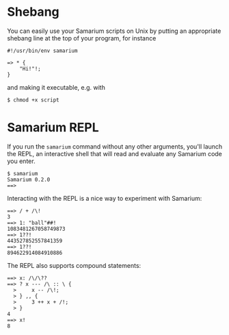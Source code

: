 # Shebang
You can easily use your Samarium scripts on Unix by putting an appropriate shebang line at the top of your program, for instance
```sm
#!/usr/bin/env samarium

=> * {
    "Hi!"!;
}
```
and making it executable, e.g. with
```bash
$ chmod +x script
```

# Samarium REPL

If you run the `samarium` command without any other arguments, you'll launch the REPL, an interactive shell that will read and evaluate any Samarium code you enter.
```
$ samarium
Samarium 0.2.0
==> 
```
Interacting with the REPL is a nice way to experiment with Samarium:
```
==> / + /\!
3
==> 1: "ball"##!
1083481267058749873
==> 1??!
443527852557841359
==> 1??!
894622914084910886
```
The REPL also supports compound statements:
```
==> x: /\/\??
==> ? x --- /\ :: \ {
  >     x -- /\!;
  > } ,, {
  >     3 ++ x + /!;
  > }
4
==> x!
8
```